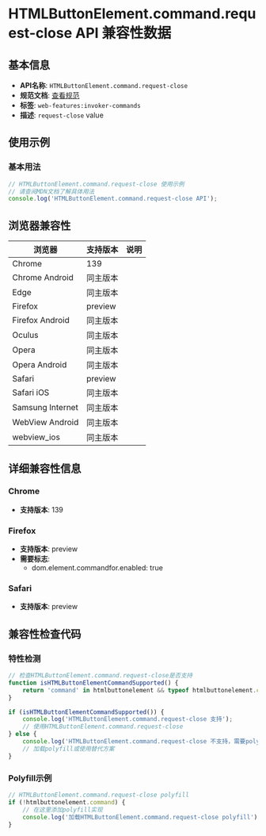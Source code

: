 # HTMLButtonElement.command.request-close API 兼容性数据

## 基本信息

- **API名称**: `HTMLButtonElement.command.request-close`
- **规范文档**: [查看规范](https://html.spec.whatwg.org/multipage/form-elements.html#attr-button-command-request-close)
- **标签**: `web-features:invoker-commands`
- **描述**: `request-close` value

## 使用示例

### 基本用法

```javascript
// HTMLButtonElement.command.request-close 使用示例
// 请查阅MDN文档了解具体用法
console.log('HTMLButtonElement.command.request-close API');
```

## 浏览器兼容性

| 浏览器 | 支持版本 | 说明 |
|--------|----------|------|
| Chrome | 139 |  |
| Chrome Android | 同主版本 |  |
| Edge | 同主版本 |  |
| Firefox | preview |  |
| Firefox Android | 同主版本 |  |
| Oculus | 同主版本 |  |
| Opera | 同主版本 |  |
| Opera Android | 同主版本 |  |
| Safari | preview |  |
| Safari iOS | 同主版本 |  |
| Samsung Internet | 同主版本 |  |
| WebView Android | 同主版本 |  |
| webview_ios | 同主版本 |  |

## 详细兼容性信息

### Chrome

- **支持版本**: 139

### Firefox

- **支持版本**: preview
- **需要标志**: 
  - dom.element.commandfor.enabled: true

### Safari

- **支持版本**: preview

## 兼容性检查代码

### 特性检测

```javascript
// 检查HTMLButtonElement.command.request-close是否支持
function isHTMLButtonElementCommandSupported() {
    return 'command' in htmlbuttonelement && typeof htmlbuttonelement.command === 'function';
}

if (isHTMLButtonElementCommandSupported()) {
    console.log('HTMLButtonElement.command.request-close 支持');
    // 使用HTMLButtonElement.command.request-close
} else {
    console.log('HTMLButtonElement.command.request-close 不支持，需要polyfill');
    // 加载polyfill或使用替代方案
}
```

### Polyfill示例

```javascript
// HTMLButtonElement.command.request-close polyfill
if (!htmlbuttonelement.command) {
    // 在这里添加polyfill实现
    console.log('加载HTMLButtonElement.command.request-close polyfill');
}
```

